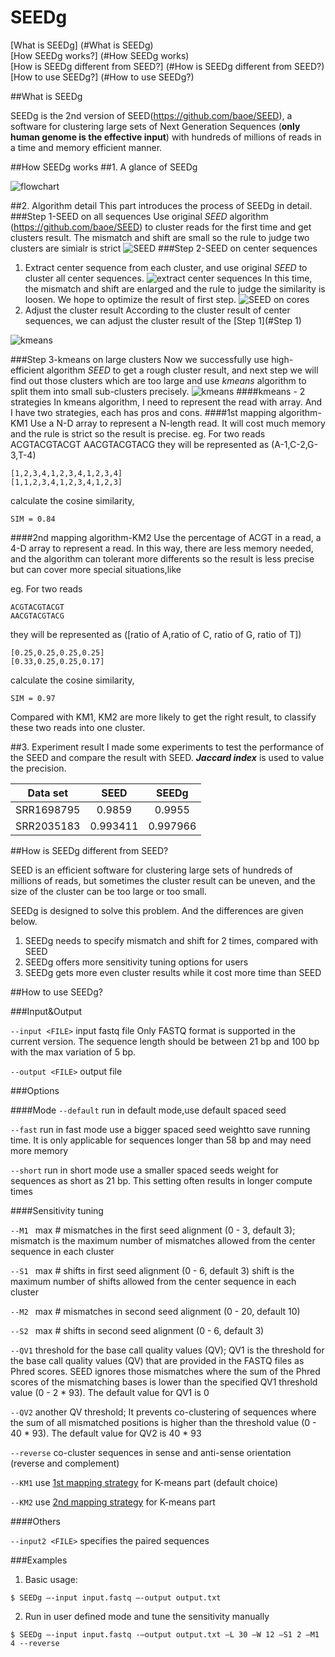 # SEEDg

[What is SEEDg] (#What is SEEDg)  
[How SEEDg works?] (#How SEEDg works)	
[How is SEEDg different from SEED?] (#How is SEEDg different from SEED?)  
[How to use SEEDg?] (#How to use SEEDg?)  

<a name="What is SEEDg"/>
##What is SEEDg

SEEDg is the 2nd version of SEED(https://github.com/baoe/SEED), a software for clustering large sets of Next Generation Sequences (**only human genome is the effective input**) with hundreds of millions of reads in a time and memory efficient manner. 
<a name="How is SEEDg different from SEED?"/>

<a name="How SEEDg works">
##How SEEDg works
##1. A glance of SEEDg

![flowchart](http://1.easybuy1.sinaapp.com/seed2/flowchart.PNG)

##2. Algorithm detail
This part introduces the process of SEEDg in detail.
<a name="Step 1"/>
###Step 1-SEED on all sequences
Use original *SEED* algorithm (https://github.com/baoe/SEED) to cluster reads for the first time and get clusters result. The mismatch and shift are small so the rule to judge two clusters are simialr is strict 
![SEED](http://1.easybuy1.sinaapp.com/seed2/seedg1.PNG)
###Step 2-SEED on center sequences
1. Extract center sequence from each cluster, and use original *SEED* to cluster all center sequences. 
![extract center sequences](http://1.easybuy1.sinaapp.com/seed2/seedg2.PNG)
In this time, the mismatch and shift are enlarged and the rule to judge the similarity is loosen. We hope to optimize the result of first step. 
![SEED on cores](http://1.easybuy1.sinaapp.com/seed2/seedg3.PNG)
2. Adjust the cluster result
According to the cluster result of center sequences, we can adjust the cluster result of the [Step 1](#Step 1)

![kmeans](http://1.easybuy1.sinaapp.com/seed2/seedg4.PNG)

###Step 3-kmeans on large clusters
Now we successfully use high-efficient algorithm *SEED* to get a rough cluster result, and next step we will find out those clusters which are too large and use *kmeans* algorithm to split them into small sub-clusters precisely.
![kmeans](http://1.easybuy1.sinaapp.com/seed2/seedg5.PNG)
####kmeans - 2 strategies
In kmeans algorithm, I need to represent the read with array. And I have two strategies, each has pros and cons.
<a name="1map">
####1st mapping algorithm-KM1
Use a N-D array to represent a N-length read. It will cost much memory and the rule is strict so the result is precise.
eg.
For two reads
    ACGTACGTACGT
    AACGTACGTACG
they will be represented as (A-1,C-2,G-3,T-4)

    [1,2,3,4,1,2,3,4,1,2,3,4]
    [1,1,2,3,4,1,2,3,4,1,2,3]
calculate the cosine similarity,

    SIM = 0.84
<a name="2map">
####2nd mapping algorithm-KM2
Use the percentage of ACGT in a read, a 4-D array to represent a read. In this way, there are less memory needed, and the algorithm can tolerant more differents so the result is less precise but can cover more special situations,like

eg.
For two reads

    ACGTACGTACGT
    AACGTACGTACG
they will be represented as ([ratio of A,ratio of C, ratio of G, ratio of T])

    [0.25,0.25,0.25,0.25]
    [0.33,0.25,0.25,0.17]
calculate the cosine similarity,

    SIM = 0.97

Compared with KM1, KM2 are more likely to get the right result, to classify these two reads into one cluster.





##3. Experiment result
I made some experiments to test the performance of the SEED  and compare the result with SEED. ***Jaccard index*** is used to value the precision.

| Data set| SEED   |  SEEDg  |
| -----   | :---:  | :----:  |
| SRR1698795| 0.9859 |   0.9955     |
| SRR2035183|   0.993411   |   0.997966   |

##How is SEEDg different from SEED?

SEED is an efficient software for clustering large sets of hundreds of millions of reads, but sometimes the cluster result can be uneven, and the size of the cluster can be too large or too small. 

SEEDg is designed to solve this problem. And the differences are given below.

1. SEEDg needs to specify mismatch and shift for 2 times, compared with SEED
2. SEEDg offers more sensitivity tuning options for users
3. SEEDg gets more even cluster results while it cost more time than SEED

<a name="How to use SEEDg?"/>
##How to use SEEDg?

###Input&Output

`--input <FILE>`    input fastq file
Only FASTQ format is supported in the current version. The sequence length should be between 21 bp and 100 bp with the max variation of 
5 bp.

`--output <FILE>` output file

###Options

####Mode
`--default` run in default mode,use default spaced seed

`--fast`   	run in fast mode
use a bigger spaced seed weightto save running time. It is only applicable for sequences longer than 58 bp and may need more memory

`--short`  		run in short mode
use a smaller spaced seeds weight for sequences as short as 21 bp. This setting often results in longer compute times

####Sensitivity tuning

`--M1 `	max # mismatches in the first seed alignment (0 - 3, default 3);
mismatch is the maximum number of mismatches allowed from the center sequence in each cluster

`--S1 `	max # shifts in first seed alignment (0 - 6, default 3)
shift is the maximum number of shifts allowed from the center sequence in each cluster

`--M2 `	max # mismatches in second seed alignment (0 - 20, default 10)

`--S2 `	max # shifts in second seed alignment (0 - 6, default 3)

`--QV1`    	threshold for the base call quality values (QV);
QV1 is the threshold for the base call quality values (QV) that are provided in the FASTQ files as Phred scores. SEED ignores those mismatches where the sum of the Phred scores of the mismatching bases is lower than the specified QV1 threshold value (0 - 2 * 93). The default value for QV1 is 0

`--QV2`    	another QV threshold;
It prevents co-clustering of sequences where the sum of all mismatched positions is higher than the threshold value (0 - 40 * 93). The default value for QV2 is 40 * 93

`--reverse`	co-cluster sequences in sense and anti-sense orientation (reverse and complement)
	
`--KM1` use [1st mapping strategy](#1map) for K-means part (default choice)

`--KM2` use [2nd mapping strategy](#2map) for K-means part

####Others

`--input2 <FILE>`	specifies the paired sequences

###Examples

1. Basic usage:
```
$ SEEDg –-input input.fastq –-output output.txt
```

2. Run in user defined mode and tune the sensitivity manually
```
$ SEEDg –-input input.fastq -–output output.txt –L 30 –W 12 –S1 2 –M1 4 --reverse
```










